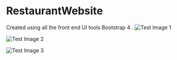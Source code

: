 # RestaurantWebsite
Created using all the front end UI tools Bootstrap 4 .
![Test Image 1](3DTest.png)

![Test Image 2]("3DTest.png")

![Test Image 3](/3DTest.png)
